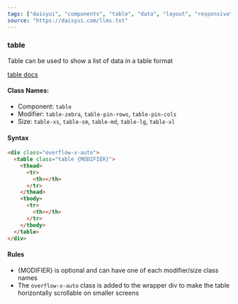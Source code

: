 ```yaml
---
tags: ["daisyui", "components", "table", "data", "layout", "responsive", "styling", "size"]
source: "https://daisyui.com/llms.txt"
---
```


### table
Table can be used to show a list of data in a table format

[table docs](https://daisyui.com/components/table/)

#### Class Names:
- Component: `table`
- Modifier: `table-zebra`, `table-pin-rows`, `table-pin-cols`
- Size: `table-xs`, `table-sm`, `table-md`, `table-lg`, `table-xl`

#### Syntax
```html
<div class="overflow-x-auto">
  <table class="table {MODIFIER}">
    <thead>
      <tr>
        <th></th>
      </tr>
    </thead>
    <tbody>
      <tr>
        <th></th>
      </tr>
    </tbody>
  </table>
</div>
```

#### Rules
- {MODIFIER} is optional and can have one of each modifier/size class names
- The `overflow-x-auto` class is added to the wrapper div to make the table horizontally scrollable on smaller screens
